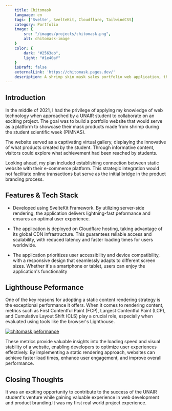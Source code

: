 ```yaml
---
    title: Chitomask
    language: en
    tags: ['Svelte', SvelteKit, Cloudflare, TailwindCSS]
    category: Portfolio
    image: {
        src: "/images/projects/chitomask.png",
        alt: chitomask-image
    }
    color: {
        dark: "#2563eb",
        light: "#1e40af"
    }
    isDraft: false
    externalLink: 'https://chitomask.pages.dev/'
    description: A shrimp skin mask sales portfolio web application, thoughtfully crafted to make a lasting impression at PIMNAS (National Student Scientific Week).
---
```


## Introduction

In the middle of 2021, I had the privilege of applying my knowledge of web technology when approached by a UNAIR student to collaborate on an exciting project. The goal was to build a portfolio website that would serve as a platform to showcase their mask products made from shrimp during the student scientific week (PIMNAS).

The website served as a captivating virtual gallery, displaying the innovative of what products created by the student. Through informative content, visitors could explore what achievement had been reached by students.

Looking ahead, my plan included establishing connection between static website with their e-commerce platform. This strategic integration would not facilitate online transactions but serve as the initial bridge in the product branding process.

## Features & Tech Stack

-   Developed using SvelteKit Framework. By utilizing server-side rendering, the application delivers lightning-fast peformance and ensures an optimal user experience.

-   The application is deployed on Cloudflare hosting, taking advantage of its global CDN infrastructure. This guarantees reliable access and scalability, with reduced latency and faster loading times for users worldwide.

-   The application prioritizes user accessibility and device compatibility, with a responsive design that seamlessly adapts to different screen sizes. Whether it's a smartphone or tablet, users can enjoy the application's functionality

## Lighthouse Peformance

One of the key reasons for adopting a static content rendering strategy is the exceptional performance it offers. When it comes to rendering content, metrics such as First Contentful Paint (FCP), Largest Contentful Paint (LCP), and Cumulative Layout Shift (CLS) play a crucial role, especially when evaluated using tools like the browser's Lighthouse.

<a href='/images/chitomask/peformance.png' target="_blank" rel="noopener noreferer">
    <img src='/images/chitomask/peformance.png' alt='chitomask peformance' >
</a>

These metrics provide valuable insights into the loading speed and visual stability of a website, enabling developers to optimize user experiences effectively. By implementing a static rendering approach, websites can achieve faster load times, enhance user engagement, and improve overall performance.

## Closing Thoughts

It was an exciting opportunity to contribute to the success of the UNAIR student's venture while gaining valuable experience in web development and product branding.It was my first real world project experience.

